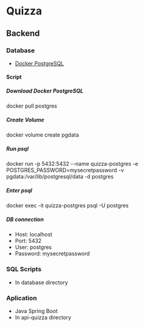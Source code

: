 # Quizza

## Backend
### Database
- [Docker PostgreSQL](https://hub.docker.com/_/postgres)
#### Script
##### Download Docker PostgreSQL
docker pull postgres
##### Create Volume
docker volume create pgdata
##### Run psql
docker run -p 5432:5432 --name quizza-postgres -e POSTGRES_PASSWORD=mysecretpassword -v pgdata:/var/lib/postgresql/data -d postgres
##### Enter psql
docker exec -it quizza-postgres psql -U postgres
##### DB connection
- Host: localhost
- Port: 5432
- User: postgres
- Password: mysecretpassword

### SQL Scripts
- In database directory

### Aplication
- Java Spring Boot
- In api-quizza directory
